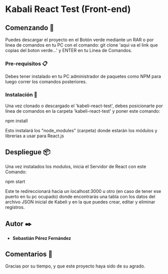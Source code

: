 # Kabali React Test (Front-end)

## Comenzando 🚀

Puedes descargar el proyecto en el Botón verde mediante un RAR o por linea de comandos en tu PC con el comando:
git clone 'aqui va el link que copias del boton verde...' y ENTER en tu Linea de Comandos.

### Pre-requisitos 📋

Debes tener instalado en tu PC administrador de paquetes como NPM para luego correr los comandos posteriores.

### Instalación 🔧
Una vez clonado o descargado el 'kabeli-react-test', debes posicionarte por línea de comandos en la carpeta 'kabeli-react-test' y poner este comando:

npm install

Esto instalará los "node_modules" (carpeta) donde estarán los módulos y librerias a usar para React.js
## Despliegue 📦
Una vez instalados los modulos, inicia el Servidor de React con este Comando:

npm start

Este te redireccionará hacia un localhost:3000 u otro (en caso de tener ese puerto en tu pc ocupado) donde encontrarás una tabla con los datos del archivo JSON inicial de Kabeli y en la que puedes crear, editar y eliminar registros.
## Autor ✒️

* **Sebastián Pérez Fernández** 

## Comentarios 🎁

Gracias por su tiempo, y que este proyecto haya sido de su agrado.
